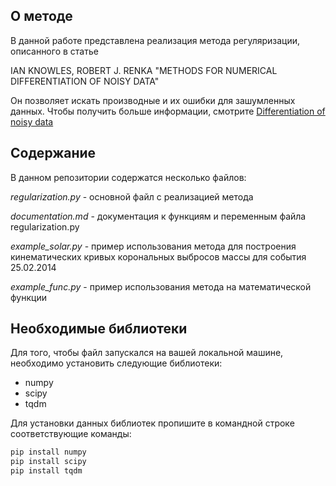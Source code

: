 ## О методе

В данной работе представлена реализация метода регуляризации, описанного в статье 

IAN KNOWLES, ROBERT J. RENKA "METHODS FOR NUMERICAL DIFFERENTIATION OF NOISY DATA"

Он позволяет искать производные и их ошибки для зашумленных данных.
Чтобы получить больше информации, смотрите [Differentiation of noisy data](https://ejde.math.txstate.edu/conf-proc/21/k3/knowles.pdf)

## Содержание

В данном репозитории содержатся несколько файлов:

*regularization.py* - основной файл с реализацией метода

*documentation.md* - документация к функциям и переменным файла regularization.py

*example_solar.py* - пример использования метода для построения кинематических кривых корональных выбросов массы для события 25.02.2014

*example_func.py* - пример использования метода на математической функции

## Необходимые библиотеки

Для того, чтобы файл запускался на вашей локальной машине, необходимо установить следующие библиотеки:

+ numpy
+ scipy
+ tqdm

Для установки данных библиотек пропишите в командной строке соответствующие команды:

```python
pip install numpy
pip install scipy
pip install tqdm
```
